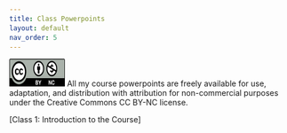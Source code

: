 ```yaml
---
title: Class Powerpoints
layout: default
nav_order: 5
---
```


<img src="images/Cc_by-nc_icon.svg.png" alt="CC BY-NC License" width="100" height="50">
All my course powerpoints are freely available for use, adaptation, and distribution with attribution for non-commercial purposes under the Creative Commons CC BY-NC license. 

[Class 1: Introduction to the Course]
